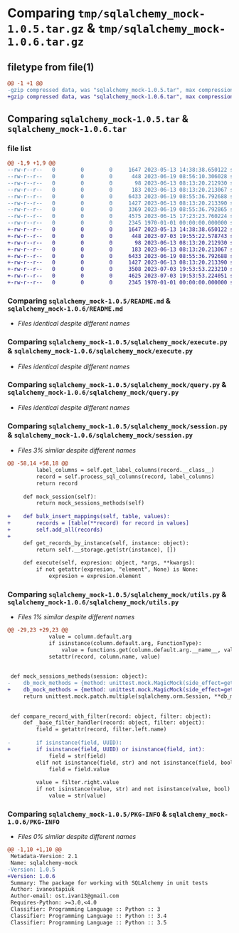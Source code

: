 # Comparing `tmp/sqlalchemy_mock-1.0.5.tar.gz` & `tmp/sqlalchemy_mock-1.0.6.tar.gz`

## filetype from file(1)

```diff
@@ -1 +1 @@
-gzip compressed data, was "sqlalchemy_mock-1.0.5.tar", max compression
+gzip compressed data, was "sqlalchemy_mock-1.0.6.tar", max compression
```

## Comparing `sqlalchemy_mock-1.0.5.tar` & `sqlalchemy_mock-1.0.6.tar`

### file list

```diff
@@ -1,9 +1,9 @@
--rw-r--r--   0        0        0     1647 2023-05-13 14:38:38.650122 sqlalchemy_mock-1.0.5/README.md
--rw-r--r--   0        0        0      448 2023-06-19 08:56:10.306028 sqlalchemy_mock-1.0.5/pyproject.toml
--rw-r--r--   0        0        0       98 2023-06-13 08:13:20.212930 sqlalchemy_mock-1.0.5/sqlalchemy_mock/__init__.py
--rw-r--r--   0        0        0      183 2023-06-13 08:13:20.213067 sqlalchemy_mock-1.0.5/sqlalchemy_mock/async_session.py
--rw-r--r--   0        0        0     6433 2023-06-19 08:55:36.792688 sqlalchemy_mock-1.0.5/sqlalchemy_mock/execute.py
--rw-r--r--   0        0        0     1427 2023-06-13 08:13:20.213390 sqlalchemy_mock-1.0.5/sqlalchemy_mock/query.py
--rw-r--r--   0        0        0     3369 2023-06-19 08:55:36.792865 sqlalchemy_mock-1.0.5/sqlalchemy_mock/session.py
--rw-r--r--   0        0        0     4575 2023-06-15 17:23:23.760224 sqlalchemy_mock-1.0.5/sqlalchemy_mock/utils.py
--rw-r--r--   0        0        0     2345 1970-01-01 00:00:00.000000 sqlalchemy_mock-1.0.5/PKG-INFO
+-rw-r--r--   0        0        0     1647 2023-05-13 14:38:38.650122 sqlalchemy_mock-1.0.6/README.md
+-rw-r--r--   0        0        0      448 2023-07-03 19:55:22.578743 sqlalchemy_mock-1.0.6/pyproject.toml
+-rw-r--r--   0        0        0       98 2023-06-13 08:13:20.212930 sqlalchemy_mock-1.0.6/sqlalchemy_mock/__init__.py
+-rw-r--r--   0        0        0      183 2023-06-13 08:13:20.213067 sqlalchemy_mock-1.0.6/sqlalchemy_mock/async_session.py
+-rw-r--r--   0        0        0     6433 2023-06-19 08:55:36.792688 sqlalchemy_mock-1.0.6/sqlalchemy_mock/execute.py
+-rw-r--r--   0        0        0     1427 2023-06-13 08:13:20.213390 sqlalchemy_mock-1.0.6/sqlalchemy_mock/query.py
+-rw-r--r--   0        0        0     3508 2023-07-03 19:53:53.223210 sqlalchemy_mock-1.0.6/sqlalchemy_mock/session.py
+-rw-r--r--   0        0        0     4625 2023-07-03 19:53:53.224051 sqlalchemy_mock-1.0.6/sqlalchemy_mock/utils.py
+-rw-r--r--   0        0        0     2345 1970-01-01 00:00:00.000000 sqlalchemy_mock-1.0.6/PKG-INFO
```

### Comparing `sqlalchemy_mock-1.0.5/README.md` & `sqlalchemy_mock-1.0.6/README.md`

 * *Files identical despite different names*

### Comparing `sqlalchemy_mock-1.0.5/sqlalchemy_mock/execute.py` & `sqlalchemy_mock-1.0.6/sqlalchemy_mock/execute.py`

 * *Files identical despite different names*

### Comparing `sqlalchemy_mock-1.0.5/sqlalchemy_mock/query.py` & `sqlalchemy_mock-1.0.6/sqlalchemy_mock/query.py`

 * *Files identical despite different names*

### Comparing `sqlalchemy_mock-1.0.5/sqlalchemy_mock/session.py` & `sqlalchemy_mock-1.0.6/sqlalchemy_mock/session.py`

 * *Files 3% similar despite different names*

```diff
@@ -58,14 +58,18 @@
         label_columns = self.get_label_columns(record.__class__)
         record = self.process_sql_columns(record, label_columns)
         return record
 
     def mock_session(self):
         return mock_sessions_methods(self)
 
+    def bulk_insert_mappings(self, table, values):
+        records = [table(**record) for record in values]
+        self.add_all(records)
+
     def get_records_by_instance(self, instance: object):
         return self.__storage.get(str(instance), [])
 
     def execute(self, expresion: object, *args, **kwargs):
         if not getattr(expresion, "element", None) is None:
             expresion = expresion.element
```

### Comparing `sqlalchemy_mock-1.0.5/sqlalchemy_mock/utils.py` & `sqlalchemy_mock-1.0.6/sqlalchemy_mock/utils.py`

 * *Files 1% similar despite different names*

```diff
@@ -29,23 +29,23 @@
             value = column.default.arg
             if isinstance(column.default.arg, FunctionType):
                 value = functions.get(column.default.arg.__name__, value)()
             setattr(record, column.name, value)
 
 
 def mock_sessions_methods(session: object):
-    db_mock_methods = {method: unittest.mock.MagicMock(side_effect=getattr(session, method)) for method in ("query", "add", "add_all", "commit", "refresh", "execute")}
+    db_mock_methods = {method: unittest.mock.MagicMock(side_effect=getattr(session, method)) for method in ("query", "add", "add_all", "commit", "refresh", "execute", "bulk_insert_mappings")}
     return unittest.mock.patch.multiple(sqlalchemy.orm.Session, **db_mock_methods)
 
 
 def compare_record_with_filter(record: object, filter: object):
     def _base_filter_handler(record: object, filter: object):
         field = getattr(record, filter.left.name)
 
-        if isinstance(field, UUID):
+        if isinstance(field, UUID) or isinstance(field, int):
             field = str(field)
         elif not isinstance(field, str) and not isinstance(field, bool) and not field is None:
             field = field.value
 
         value = filter.right.value
         if not isinstance(value, str) and not isinstance(value, bool) and not value is None:
             value = str(value)
```

### Comparing `sqlalchemy_mock-1.0.5/PKG-INFO` & `sqlalchemy_mock-1.0.6/PKG-INFO`

 * *Files 0% similar despite different names*

```diff
@@ -1,10 +1,10 @@
 Metadata-Version: 2.1
 Name: sqlalchemy-mock
-Version: 1.0.5
+Version: 1.0.6
 Summary: The package for working with SQLAlchemy in unit tests
 Author: ivanostapiuk
 Author-email: ost.ivan13@gmail.com
 Requires-Python: >=3.0,<4.0
 Classifier: Programming Language :: Python :: 3
 Classifier: Programming Language :: Python :: 3.4
 Classifier: Programming Language :: Python :: 3.5
```

